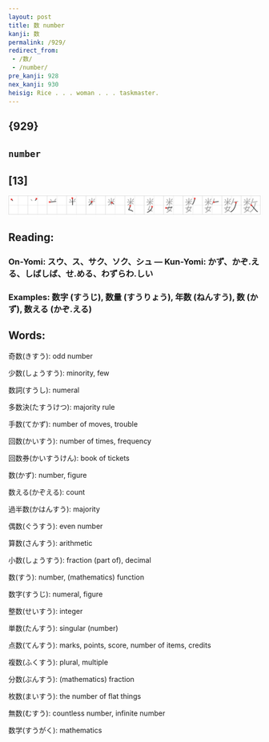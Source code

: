 ```yaml
---
layout: post
title: 数 number
kanji: 数
permalink: /929/
redirect_from:
 - /数/
 - /number/
pre_kanji: 928
nex_kanji: 930
heisig: Rice . . . woman . . . taskmaster.
---
```


## {929}

## `number`

## [13]

<div class="stroke"><img src="../images/E695B0.png" /></div>

## Reading:

### On-Yomi: スウ、ス、サク、ソク、シュ &mdash; Kun-Yomi: かず、かぞ.える、しばしば、せ.める、わずらわ.しい

### Examples: 数字 (すうじ), 数量 (すうりょう), 年数 (ねんすう), 数 (かず), 数える (かぞ.える)

## Words:

奇数(きすう): odd number

少数(しょうすう): minority, few

数詞(すうし): numeral

多数決(たすうけつ): majority rule

手数(てかず): number of moves, trouble

回数(かいすう): number of times, frequency

回数券(かいすうけん): book of tickets

数(かず): number, figure

数える(かぞえる): count

過半数(かはんすう): majority

偶数(ぐうすう): even number

算数(さんすう): arithmetic

小数(しょうすう): fraction (part of), decimal

数(すう): number, (mathematics) function

数字(すうじ): numeral, figure

整数(せいすう): integer

単数(たんすう): singular (number)

点数(てんすう): marks, points, score, number of items, credits

複数(ふくすう): plural, multiple

分数(ぶんすう): (mathematics) fraction

枚数(まいすう): the number of flat things

無数(むすう): countless number, infinite number

数学(すうがく): mathematics
